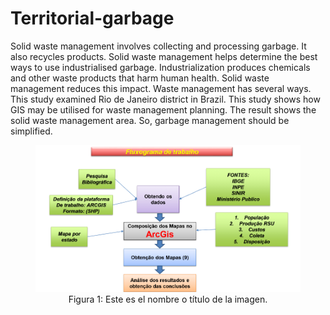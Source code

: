 # Territorial-garbage

Solid waste management involves collecting and processing
garbage. It also recycles products. Solid waste management helps determine
the best ways to use industrialised garbage. Industrialization produces
chemicals and other waste products that harm human health. Solid waste
management reduces this impact. Waste management has several ways. This
study examined Rio de Janeiro district in Brazil. This study shows how GIS may be utilised for waste
management planning. The result shows the solid waste management area.
So, garbage management should be simplified.

<figure>
  <img src="fluxograma_trabalho.png" alt="Texto alternativo">
  <figcaption style="text-align: center;">Figura 1: Este es el nombre o título de la imagen.</figcaption>
</figure>


